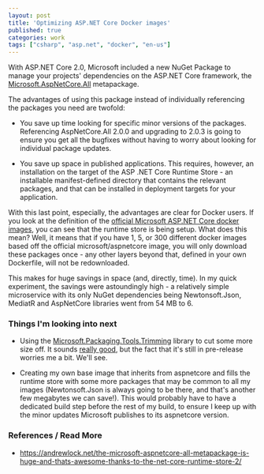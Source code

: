 ```yaml
---
layout: post
title: 'Optimizing ASP.NET Core Docker images'
published: true
categories: work
tags: ["csharp", "asp.net", "docker", "en-us"]
---
```


With ASP.NET Core 2.0, Microsoft included a new NuGet Package to manage your projects' dependencies on the ASP.NET Core framework, the [Microsoft.AspNetCore.All](https://docs.microsoft.com/en-us/aspnet/core/fundamentals/metapackage) metapackage.

The advantages of using this package instead of individually referencing the packages you need are twofold:
- You save up time looking for specific minor versions of the packages. Referencing AspNetCore.All 2.0.0 and upgrading to 2.0.3 is going to ensure you get all the bugfixes without having to worry about looking for individual package updates.

- You save up space in published applications. This requires, however, an installation on the target of the ASP .NET Core Runtime Store - an installable manifest-defined directory that contains the relevant packages, and that can be installed in deployment targets for your application.

With this last point, especially, the advantages are clear for Docker users. If you look at the definition of the [official Microsoft ASP.NET Core docker images](https://github.com/aspnet/aspnet-docker/blob/master/2.0/jessie/runtime/Dockerfile), you can see that the runtime store is being setup. What does this mean? Well, it means that if you have 1, 5, or 300 different docker images based off the official microsoft/aspnetcore image, you will only download these packages once - any other layers beyond that, defined in your own Dockerfile, will not be redownloaded.

This makes for huge savings in space (and, directly, time). In my quick experiment, the savings were astoundingly high - a relatively simple microservice with its only NuGet dependencies being Newtonsoft.Json, MediatR and AspNetCore libraries went from 54 MB to 6. 

### Things I'm looking into next

- Using the [Microsoft.Packaging.Tools.Trimming](https://www.nuget.org/packages/Microsoft.Packaging.Tools.Trimming/1.1.0-preview1-25818-01) library to cut some more size off. It sounds [really good](https://github.com/dotnet/standard/blob/release/2.0.0/Microsoft.Packaging.Tools.Trimming/docs/trimming.md), but the fact that it's still in pre-release worries me a bit. We'll see.

- Creating my own base image that inherits from aspnetcore and fills the runtime store with some more packages that may be common to all my images (Newtonsoft.Json is always going to be there, and that's another few megabytes we can save!). This would probably have to have a dedicated build step before the rest of my build, to ensure I keep up with the minor updates Microsoft publishes to its aspnetcore version.

### References / Read More

- https://andrewlock.net/the-microsoft-aspnetcore-all-metapackage-is-huge-and-thats-awesome-thanks-to-the-net-core-runtime-store-2/